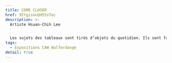 ```yaml
---
title: COME CLOSER
href: 9ItgisnnQdS5sTec
description: >-
  Artiste Hsuan-Chih Lee 


  Les sujets des tableaux sont tirés d’objets du quotidien. Ils sont faciles à trouver et familiers et incarnent ce qui est commun et universel. Hsuan-Chih Lee les représente de manière photoréaliste pour transmettre la tranquillité et l’éternité. Elle travaille également à l’aquarelle, peignant des paysages, des oiseaux,                 des insectes, des personnes, des animaux… Tous ces thèmes peuvent inspirer ses créations.                    Avant d’adopter un style coloré, l'artiste dessinais uniquement au crayon.                                                     C’est un médium très simple qui lui permet de créer un monde fantastique.                                             Lorsque vous contemplez des personnages en peinture, vous découvrez un tas d’histoires.
tags:
  - Expositions CAW Walferdange
detail: true
---
```

